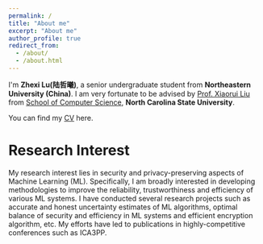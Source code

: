 ```yaml
---
permalink: /
title: "About me"
excerpt: "About me"
author_profile: true
redirect_from: 
  - /about/
  - /about.html
---
```


I'm **Zhexi Lu(陆哲曦)**, a senior undergraduate student from **Northeastern University (China)**. I am very fortunate to be advised by [Prof. Xiaorui Liu](https://sites.google.com/ncsu.edu/xiaorui) from [School of Computer Science](https://csc.ncsu.edu/), **North Carolina State University**.

You can find my [CV](../zhexilu.github.io/assets/CV.pdf) here.

Research Interest
======
My research interest lies in security and privacy-preserving aspects of Machine Learning (ML). Specifically, I am broadly interested in developing methodologies to improve the reliability, trustworthiness and efficiency of various ML systems. I have conducted several research projects such as accurate and honest uncertainty estimates of ML algorithms, optimal balance of security and efficiency in ML systems and efficient encryption algorithm, etc. My efforts have led to publications in highly-competitive conferences such as ICA3PP.


